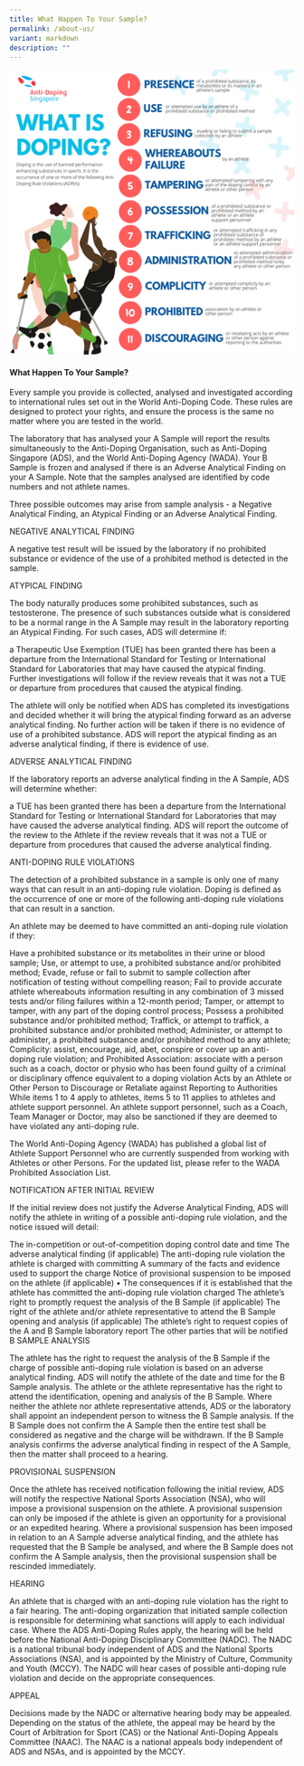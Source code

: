 ```yaml
---
title: What Happen To Your Sample?
permalink: /about-us/
variant: markdown
description: ""
---
```

![what is doping](/images/about_us.png)
#### What Happen To Your Sample? 
Every sample you provide is collected, analysed and investigated according to international rules set out in the World Anti-Doping Code. These rules are designed to protect your rights, and ensure the process is the same no matter where you are tested in the world.

The laboratory that has analysed your A Sample will report the results simultaneously to the Anti-Doping Organisation, such as Anti-Doping Singapore (ADS), and the World Anti-Doping Agency (WADA). Your B Sample is frozen and analysed if there is an Adverse Analytical Finding on your A Sample. Note that the samples analysed are identified by code numbers and not athlete names.

Three possible outcomes may arise from sample analysis - a Negative Analytical Finding, an Atypical Finding or an Adverse Analytical Finding.

NEGATIVE ANALYTICAL FINDING

A negative test result will be issued by the laboratory if no prohibited substance or evidence of the use of a prohibited method is detected in the sample.

ATYPICAL FINDING

The body naturally produces some prohibited substances, such as testosterone. The presence of such substances outside what is considered to be a normal range in the A Sample may result in the laboratory reporting an Atypical Finding. For such cases, ADS will determine if:

a Therapeutic Use Exemption (TUE) has been granted
there has been a departure from the International Standard for Testing or International Standard for Laboratories that may have caused the atypical finding.
Further investigations will follow if the review reveals that it was not a TUE or departure from procedures that caused the atypical finding.

The athlete will only be notified when ADS has completed its investigations and decided whether it will bring the atypical finding forward as an adverse analytical finding. No further action will be taken if there is no evidence of use of a prohibited substance. ADS will report the atypical finding as an adverse analytical finding, if there is evidence of use.

ADVERSE ANALYTICAL FINDING

If the laboratory reports an adverse analytical finding in the A Sample, ADS will determine whether:

a TUE has been granted
there has been a departure from the International Standard for Testing or International Standard for Laboratories that may have caused the adverse analytical finding.
ADS will report the outcome of the review to the Athlete if the review reveals that it was not a TUE or departure from procedures that caused the adverse analytical finding.

ANTI-DOPING RULE VIOLATIONS

The detection of a prohibited substance in a sample is only one of many ways that can result in an anti-doping rule violation. Doping is defined as the occurrence of one or more of the following anti-doping rule violations that can result in a sanction.

An athlete may be deemed to have committed an anti-doping rule violation if they:

Have a prohibited substance or its metabolites in their urine or blood sample;
Use, or attempt to use, a prohibited substance and/or prohibited method;
Evade, refuse or fail to submit to sample collection after notification of testing without compelling reason;
Fail to provide accurate athlete whereabouts information resulting in any combination of 3 missed tests and/or filing failures within a 12-month period;
Tamper, or attempt to tamper, with any part of the doping control process;
Possess a prohibited substance and/or prohibited method;
Traffick, or attempt to traffick, a prohibited substance and/or prohibited method;
Administer, or attempt to administer, a prohibited substance and/or prohibited method to any athlete;
Complicity: assist, encourage, aid, abet, conspire or cover up an anti-doping rule violation; and
Prohibited Association: associate with a person such as a coach, doctor or physio who has been found guilty of a criminal or disciplinary offence equivalent to a doping violation
Acts by an Athlete or Other Person to Discourage or Retaliate against Reporting to Authorities
While items 1 to 4 apply to athletes, items 5 to 11 applies to athletes and athlete support personnel. An athlete support personnel, such as a Coach, Team Manager or Doctor, may also be sanctioned if they are deemed to have violated any anti-doping rule.

The World Anti-Doping Agency (WADA) has published a global list of Athlete Support Personnel who are currently suspended from working with Athletes or other Persons. For the updated list, please refer to the WADA Prohibited Association List.

NOTIFICATION AFTER INITIAL REVIEW

If the initial review does not justify the Adverse Analytical Finding, ADS will notify the athlete in writing of a possible anti-doping rule violation, and the notice issued will detail:

The in-competition or out-of-competition doping control date and time
The adverse analytical finding (if applicable)
The anti-doping rule violation the athlete is charged with committing
A summary of the facts and evidence used to support the charge
Notice of provisional suspension to be imposed on the athlete (if applicable) • The consequences if it is established that the athlete has committed the anti-doping rule violation charged
The athlete’s right to promptly request the analysis of the B Sample (if applicable)
The right of the athlete and/or athlete representative to attend the B Sample opening and analysis (if applicable)
The athlete’s right to request copies of the A and B Sample laboratory report
The other parties that will be notified
B SAMPLE ANALYSIS

The athlete has the right to request the analysis of the B Sample if the charge of possible anti-doping rule violation is based on an adverse analytical finding. ADS will notify the athlete of the date and time for the B Sample analysis. The athlete or the athlete representative has the right to attend the identification, opening and analysis of the B Sample. Where neither the athlete nor athlete representative attends, ADS or the laboratory shall appoint an independent person to witness the B Sample analysis. If the B Sample does not confirm the A Sample then the entire test shall be considered as negative and the charge will be withdrawn. If the B Sample analysis confirms the adverse analytical finding in respect of the A Sample, then the matter shall proceed to a hearing.

PROVISIONAL SUSPENSION

Once the athlete has received notification following the initial review, ADS will notify the respective National Sports Association (NSA), who will impose a provisional suspension on the athlete. A provisional suspension can only be imposed if the athlete is given an opportunity for a provisional or an expedited hearing. Where a provisional suspension has been imposed in relation to an A Sample adverse analytical finding, and the athlete has requested that the B Sample be analysed, and where the B Sample does not confirm the A Sample analysis, then the provisional suspension shall be rescinded immediately.

HEARING

An athlete that is charged with an anti-doping rule violation has the right to a fair hearing. The anti-doping organization that initiated sample collection is responsible for determining what sanctions will apply to each individual case. Where the ADS Anti-Doping Rules apply, the hearing will be held before the National Anti-Doping Disciplinary Committee (NADC). The NADC is a national tribunal body independent of ADS and the National Sports Associations (NSA), and is appointed by the Ministry of Culture, Community and Youth (MCCY). The NADC will hear cases of possible anti-doping rule violation and decide on the appropriate consequences.

APPEAL

Decisions made by the NADC or alternative hearing body may be appealed. Depending on the status of the athlete, the appeal may be heard by the Court of Arbitration for Sport (CAS) or the National Anti-Doping Appeals Committee (NAAC). The NAAC is a national appeals body independent of ADS and NSAs, and is appointed by the MCCY.